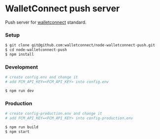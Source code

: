 # WalletConnect push server

Push server for [walletconnect](https://walletconnect.org) standard.

### Setup

```bash
$ git clone git@github.com:walletconnect/node-walletconnect-push.git
$ cd node-walletconnect-push
$ npm install
```

### Development

```bash
# create config.env and change it
# add FCM_API_KEY=<FCM_API_KEY> into config.env

$ npm run dev
```

### Production

```bash
# create config-production.env and change it
# add FCM_API_KEY=<FCM_API_KEY> into config-production.env

$ npm run build
$ npm start
```
